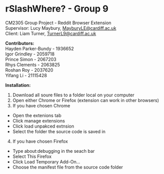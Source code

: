# rSlashWhere? - Group 9
CM2305 Group Project - Reddit Browser Extension<br>
Supervisor: Lucy Maybury, MayburyLE@cardiff.ac.uk<br>
Client: Liam Turner, TurnerL9@cardiff.ac.uk ‎


**Contributors:**<br>
Hayden Parker-Bundy - 1936652<br>
Igor Grindley - 2059718<br>
Prince Simon - 2067203<br>
Rhys Clements - 2063825<br>
Roshan Roy - 2037620<br>
Yifang Li - 21115428<br>

**Installation:**

1. Download all soure files to a folder local on your computer
2. Open either Chrome or Firefox (extension can work in other browsers)
3. If you have chosen Chrome
* Open the extenions tab
* Click manage extensions
* Click load unpakced extnsion
* Select the folder the source code is saved in 

4. If you have chosen Firefox
* Type about:debugging in the seach bar
* Select This Firefox
* Click Load Temporary Add-On...
* Choose the manifest file from the source code folder 
